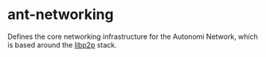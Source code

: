 # ant-networking

Defines the core networking infrastructure for the Autonomi Network, which is based around the [libp2p](https://github.com/libp2p) stack.
